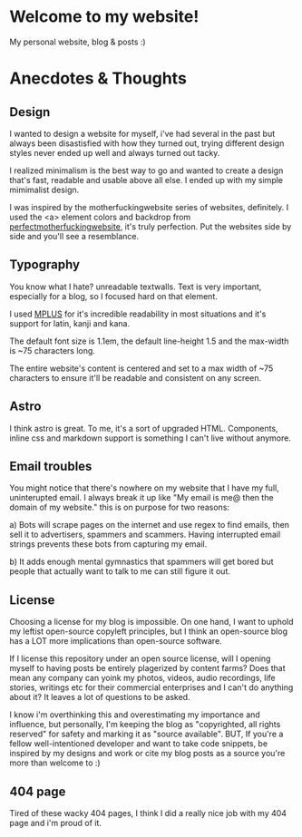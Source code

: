 # Welcome to my website!
My personal website, blog & posts :)

# Anecdotes & Thoughts
## Design
I wanted to design a website for myself, i've had several in the past but always been disastisfied with how they turned out, trying different design styles never ended up well and always turned out tacky. 

I realized minimalism is the best way to go and wanted to create a design that's fast, readable and usable above all else. I ended up with my simple mimimalist design. 

I was inspired by the motherfuckingwebsite series of websites, definitely. I used the <a\> element colors and backdrop from [perfectmotherfuckingwebsite](https://perfectmotherfuckingwebsite.com/), it's truly perfection. Put the websites side by side and you'll see a resemblance.

## Typography
You know what I hate? unreadable textwalls. Text is very important, especially for a blog, so I focused hard on that element.

 I used [MPLUS](https://mplusfonts.github.io/) for it's incredible readability in most situations and it's support for latin, kanji and kana. 

The default font size is 1.1em, the default line-height 1.5 and the max-width is ~75 characters long.

The entire website's content is centered and set to a max width of ~75 characters to ensure it'll be readable and consistent on any screen.

## Astro
I think astro is great. To me, it's a sort of upgraded HTML. Components, inline css and markdown support is something I can't live without anymore.

## Email troubles
You might notice that there's nowhere on my website that I have my full, uninterupted email. I always break it up like "My email is me@ then the domain of my website." this is on purpose for two reasons:

a) Bots will scrape pages on the internet and use regex to find emails, then sell it to advertisers, spammers and scammers. Having interrupted email strings prevents these bots from capturing my email.

b) It adds enough mental gymnastics that spammers will get bored but people that actually want to talk to me can still figure it out.

## License
Choosing a license for my blog is impossible. On one hand, I want to uphold my leftist open-source copyleft principles, but I think an open-source blog has a LOT more implications than open-source software. 

If I license this repository under an open source license, will I opening myself to having posts be entirely plagerized by content farms? Does that mean any company can yoink my photos, videos, audio recordings, life stories, writings etc for their commercial enterprises and I can't do anything about it? It leaves a lot of questions to be asked.

I know i'm overthinking this and overestimating my importance and influence, but personally, I'm keeping the blog as "copyrighted, all rights reserved" for safety and marking it as "source available". BUT, If you're a fellow well-intentioned developer and want to take code snippets, be inspired by my designs and work or cite my blog posts as a source you're more than welcome to :) 

## 404 page
Tired of these wacky 404 pages, I think I did a really nice job with my 404 page and i'm proud of it.